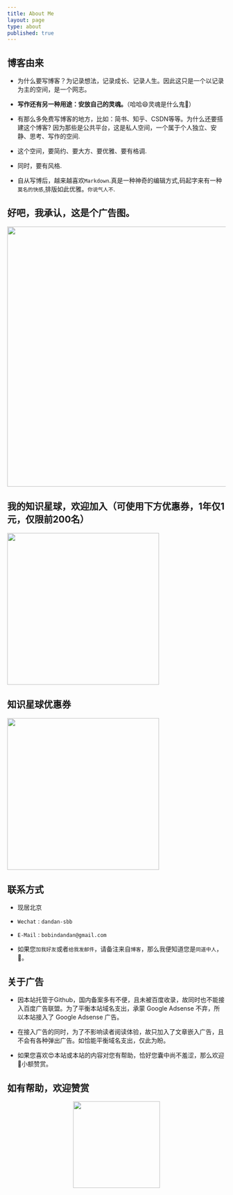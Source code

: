 ```yaml
---
title: About Me
layout: page
type: about
published: true
---
```

## 博客由来

- 为什么要写博客？为记录想法，记录成长、记录人生。因此这只是一个以记录为主的空间，是一个网志。

- **写作还有另一种用途：安放自己的灵魂。**（哈哈😄灵魂是什么鬼👻）

- 有那么多免费写博客的地方，比如：简书、知乎、CSDN等等。为什么还要搭建这个博客? 因为那些是公共平台，这是私人空间，一个属于个人独立、安静、思考、写作的空间. 

- 这个空间，要简约、要大方、要优雅、要有格调. 

- 同时，要有风格. 

- 自从写博后，越来越喜欢`Markdown`.真是一种神奇的编辑方式,码起字来有一种`莫名的快感`,排版如此优雅。`你说气人不`.

## 好吧，我承认，这是个广告图。


<div align="left"><img width="600" height="auto" src="https://www.bobinsun.cn/assets/images/QR-code.jpg"/></div>


## 我的知识星球，欢迎加入（可使用下方优惠券，1年仅1元，仅限前200名）


<div align="left"><img width="350" height="auto" src="https://www.bobinsun.cn/assets/images/Zhi_Shi_Xing_Qing.jpeg"/></div>

## 知识星球优惠券

<div align="left"><img width="350" height="auto" src="https://www.bobinsun.cn/assets/images/youhuiquan.png"/></div>


## 联系方式

- 现居北京

- `Wechat` : `dandan-sbb`

- `E-Mail` : `bobindandan@gmail.com`

- 如果您`加我好友`或者`给我发邮件`，请备注来自`博客`，那么我便知道您是`同道中人`，🤝。


## 关于广告

* 因本站托管于Github，国内备案多有不便，且未被百度收录，故同时也不能接入百度广告联盟。为了平衡本站域名支出，承蒙 Google Adsense 不弃，所以本站接入了 Google Adsense 广告。

* 在接入广告的同时，为了不影响读者阅读体验，故只加入了文章嵌入广告，且不会有各种弹出广告。如恰能平衡域名支出，仅此为盼。

* 如果您喜欢😍本站或本站的内容对您有帮助，恰好您囊中尚不羞涩，那么欢迎👏小额赞赏。


## 如有帮助，欢迎赞赏

<div align="center"><img width="200" height="auto" src="https://www.bobinsun.cn/assets/images/Wechat-pay.png"/></div>
